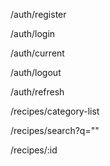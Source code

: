 <p>/auth/register</p>
<p>/auth/login</p>
<p>/auth/current</p>
<p>/auth/logout</p>
<p>/auth/refresh</p>

<p>/recipes/category-list</p>
<p>/recipes/search?q=""</p>
<p>/recipes/:id</p>
